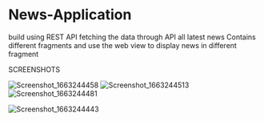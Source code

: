 # News-Application
build using REST API 
fetching the data through API 
all latest news 
Contains different fragments 
and use the web view to display news in different fragment 

SCREENSHOTS

![Screenshot_1663244458](https://user-images.githubusercontent.com/105225210/190402573-ff6d659a-826e-46e8-9479-755f8cfffa74.png)
![Screenshot_1663244513](https://user-images.githubusercontent.com/105225210/190402666-83417f74-a4c8-4cc4-9451-90da65f051cf.png)
![Screenshot_1663244481](https://user-images.githubusercontent.com/105225210/190402756-edabc4a3-42f5-4c82-bced-e483a49e1f24.png)

![Screenshot_1663244443](https://user-images.githubusercontent.com/105225210/190402818-6aacb957-5361-47bd-b8bd-bb34369cbad2.png)

